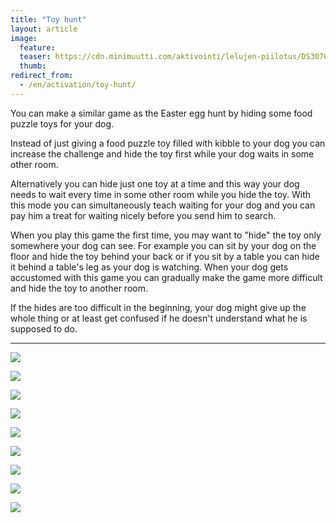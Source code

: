 ```yaml
---
title: "Toy hunt"
layout: article
image:
  feature:
  teaser: https://cdn.minimuutti.com/aktivointi/lelujen-piilotus/DS30705-245px.jpg
  thumb:
redirect_from:
  - /en/activation/toy-hunt/
---
```


You can make a similar game as the Easter egg hunt by hiding some food puzzle toys for your dog.

Instead of just giving a food puzzle toy filled with kibble to your dog you can increase the challenge and hide the toy first while your dog waits in some other room.

Alternatively you can hide just one toy at a time and this way your dog needs to wait every time in some other room while you hide the toy. With this mode you can simultaneously teach waiting for your dog and you can pay him a treat for waiting nicely before you send him to search.

When you play this game the first time, you may want to "hide" the toy only somewhere your dog can see. For example you can sit by your dog on the floor and hide the toy behind your back or if you sit by a table you can hide it behind a table's leg as your dog is watching. When your dog gets accustomed with this game you can gradually make the game more difficult and hide the toy to another room.

If the hides are too difficult in the beginning, your dog might give up the whole thing or at least get confused if he doesn't understand what he is supposed to do.

---

![](https://cdn.minimuutti.com/aktivointi/lelujen-piilotus/DS30724-800px.jpg)

![](https://cdn.minimuutti.com/aktivointi/lelujen-piilotus/DS30730-800px.jpg)

![](https://cdn.minimuutti.com/aktivointi/lelujen-piilotus/DS30733-800px.jpg)

![](https://cdn.minimuutti.com/aktivointi/lelujen-piilotus/DS30750-800px.jpg)

![](https://cdn.minimuutti.com/aktivointi/lelujen-piilotus/DS30754-800px.jpg)

![](https://cdn.minimuutti.com/aktivointi/lelujen-piilotus/DS30694-800px.jpg)

![](https://cdn.minimuutti.com/aktivointi/lelujen-piilotus/DS30701-800px.jpg)

![](https://cdn.minimuutti.com/aktivointi/lelujen-piilotus/DS30702-800px.jpg)

![](https://cdn.minimuutti.com/aktivointi/lelujen-piilotus/DS30705-800px.jpg)
